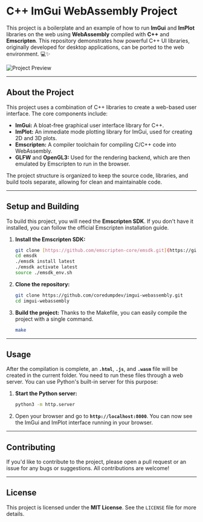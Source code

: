 # C++ ImGui WebAssembly Project

This project is a boilerplate and an example of how to run **ImGui** and **ImPlot** libraries on the web using **WebAssembly** compiled with **C++** and **Emscripten**. This repository demonstrates how powerful C++ UI libraries, originally developed for desktop applications, can be ported to the web environment. 💻✨

![Project Preview](img/img.gif)

---

## About the Project

This project uses a combination of C++ libraries to create a web-based user interface. The core components include:

-   **ImGui:** A bloat-free graphical user interface library for C++.
-   **ImPlot:** An immediate mode plotting library for ImGui, used for creating 2D and 3D plots.
-   **Emscripten:** A compiler toolchain for compiling C/C++ code into WebAssembly.
-   **GLFW** and **OpenGL3:** Used for the rendering backend, which are then emulated by Emscripten to run in the browser.

The project structure is organized to keep the source code, libraries, and build tools separate, allowing for clean and maintainable code.

---

## Setup and Building

To build this project, you will need the **Emscripten SDK**. If you don't have it installed, you can follow the official Emscripten installation guide.

1.  **Install the Emscripten SDK:**
    ```bash
    git clone [https://github.com/emscripten-core/emsdk.git](https://github.com/emscripten-core/emsdk.git)
    cd emsdk
    ./emsdk install latest
    ./emsdk activate latest
    source ./emsdk_env.sh
    ```

2.  **Clone the repository:**
    ```bash
    git clone https://github.com/coredumpdev/imgui-webassembly.git
    cd imgui-webassembly
    ```

3.  **Build the project:**
    Thanks to the Makefile, you can easily compile the project with a single command.
    ```bash
    make
    ```

---

## Usage

After the compilation is complete, an **`.html`**, **`.js`**, and **`.wasm`** file will be created in the current folder. You need to run these files through a web server. You can use Python's built-in server for this purpose:

1.  **Start the Python server:**
    ```bash
    python3 -m http.server
    ```

2.  Open your browser and go to **`http://localhost:8000`**. You can now see the ImGui and ImPlot interface running in your browser.

---

## Contributing

If you'd like to contribute to the project, please open a pull request or an issue for any bugs or suggestions. All contributions are welcome!

---

## License

This project is licensed under the **MIT License**. See the `LICENSE` file for more details.